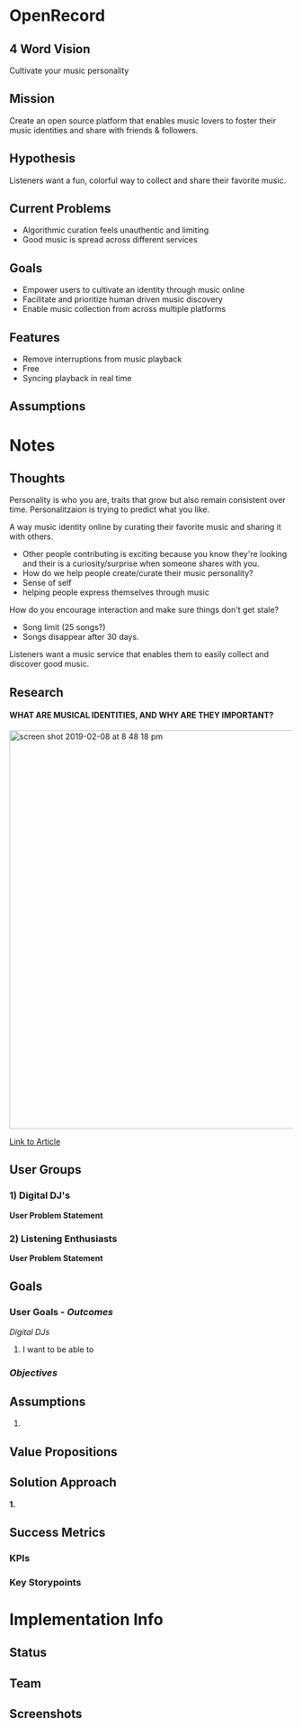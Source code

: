 # OpenRecord

## 4 Word Vision
Cultivate your music personality

## Mission
Create an open source platform that enables music lovers to foster their music identities and share with friends & followers.

## Hypothesis
Listeners want a fun, colorful way to collect and share their favorite music. 

## Current Problems
- Algorithmic curation feels unauthentic and limiting
- Good music is spread across different services


## Goals 
- Empower users to cultivate an identity through music online
- Facilitate and prioritize human driven music discovery
- Enable music collection from across multiple platforms


## Features
- Remove interruptions from music playback
- Free
- Syncing playback in real time

## Assumptions

# Notes
## Thoughts
Personality is who you are, traits that grow but also remain consistent over time.
Personalitzaion is trying to predict what you like.

A way music identity online by curating their favorite music and sharing it with others.

- Other people contributing is exciting because you know they're looking and their is a curiosity/surprise when someone shares with you.
- How do we help people create/curate their music personality?
- Sense of self
- helping people express themselves through music

How do you encourage interaction and make sure things don't get stale?
- Song limit (25 songs?)
- Songs disappear after 30 days.

Listeners want a music service that enables them to easily collect and discover good music.

## Research
#### WHAT ARE MUSICAL IDENTITIES, AND WHY ARE THEY IMPORTANT?

<img width="707" alt="screen shot 2019-02-08 at 8 48 18 pm" src="https://user-images.githubusercontent.com/7230519/52514791-ee2c6180-2be2-11e9-9e34-a7b81b7088db.png">

[Link to Article](https://www.academia.edu/267455/What_Are_Musical_Identities_and_Why_Are_They_Important)



## User Groups
### 1) Digital DJ's

**User Problem Statement**


### 2) Listening Enthusiasts

**User Problem Statement**


## Goals
### User Goals - *Outcomes*
_Digital DJs_
1. I want to be able to 


### *Objectives*


## Assumptions
1. 

## Value Propositions


## Solution Approach
**1.**




## Success Metrics
### KPIs
### Key Storypoints



# Implementation Info
## Status



## Team

 
## Screenshots

